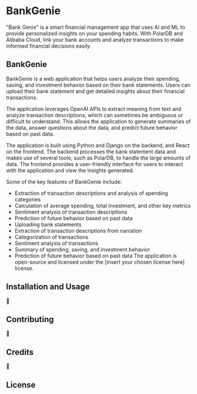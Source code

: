 # BankGenie
"Bank Genie" is a smart financial management app that uses AI and ML to provide personalized insights on your spending habits. With PolarDB and Alibaba Cloud, link your bank accounts and analyze transactions to make informed financial decisions easily.

## BankGenie

BankGenie is a web application that helps users analyze their spending, saving, and investment behavior based on their bank statements. Users can upload their bank statement and get detailed insights about their financial transactions.

The application leverages OpenAI APIs to extract meaning from text and analyze transaction descriptions, which can sometimes be ambiguous or difficult to understand. This allows the application to generate summaries of the data, answer questions about the data, and predict future behavior based on past data.

The application is built using Python and Django on the backend, and React on the frontend. The backend processes the bank statement data and makes use of several tools, such as PolarDB, to handle the large amounts of data. The frontend provides a user-friendly interface for users to interact with the application and view the insights generated.

Some of the key features of BankGenie include:

-   Extraction of transaction descriptions and analysis of spending categories
-   Calculation of average spending, total investment, and other key metrics
-   Sentiment analysis of transaction descriptions
-   Prediction of future behavior based on past data
-   Uploading bank statements
-   Extraction of transaction descriptions from narration
-   Categorization of transactions
-   Sentiment analysis of transactions
-   Summary of spending, saving, and investment behavior
-   Prediction of future behavior based on past data
The application is open-source and licensed under the [insert your chosen license here] license.

## Installation and Usage

🥱

## Contributing

🥱

## Credits

🥱

## License

